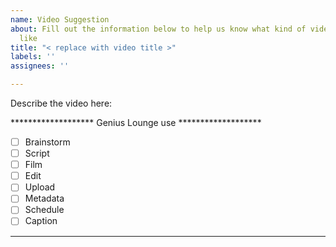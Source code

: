 ```yaml
---
name: Video Suggestion
about: Fill out the information below to help us know what kind of video content you'd
  like
title: "< replace with video title >"
labels: ''
assignees: ''

---
```


Describe the video here:


******************* Genius Lounge use *******************
- [ ] Brainstorm
- [ ] Script
- [ ] Film
- [ ] Edit
- [ ] Upload
- [ ] Metadata
- [ ] Schedule
- [ ] Caption
**************************************
